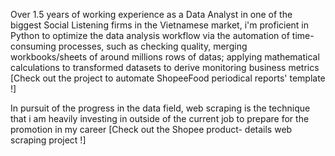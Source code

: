 Over 1.5 years of working experience as a Data Analyst in one of the biggest Social Listening firms in the Vietnamese market, i'm proficient in Python to optimize the data analysis workflow via the automation of time- consuming processes, such as checking quality, merging workbooks/sheets of around millions rows of datas; applying mathematical calculations to transformed datasets to derive monitoring business metrics
[Check out the project to automate ShopeeFood periodical reports' template !]

In pursuit of the progress in the data field, web scraping is the technique that i am heavily investing in outside of the current job to prepare for the promotion in my career
[Check out the Shopee product- details web scraping project !]

